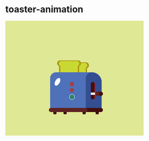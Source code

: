 # toaster-animation
![](https://github.com/Saidmalik/toaster-animation/blob/main/toaster-image.png)
